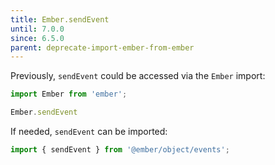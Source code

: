 ```yaml
---
title: Ember.sendEvent
until: 7.0.0
since: 6.5.0
parent: deprecate-import-ember-from-ember
---
```



Previously, `sendEvent` could be accessed via the `Ember` import:
```js
import Ember from 'ember';

Ember.sendEvent
```

If needed, `sendEvent` can be imported:
```js
import { sendEvent } from '@ember/object/events';
```
